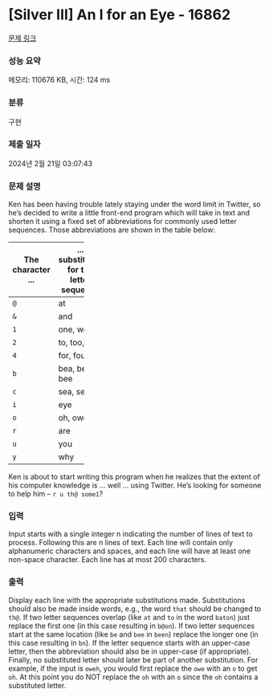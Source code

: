 # [Silver III] An I for an Eye - 16862 

[문제 링크](https://www.acmicpc.net/problem/16862) 

### 성능 요약

메모리: 110676 KB, 시간: 124 ms

### 분류

구현

### 제출 일자

2024년 2월 21일 03:07:43

### 문제 설명

<p>Ken has been having trouble lately staying under the word limit in Twitter, so he’s decided to write a little front-end program which will take in text and shorten it using a fixed set of abbreviations for commonly used letter sequences. Those abbreviations are shown in the table below:</p>

<table class="table table-bordered" style="width: 30%;">
	<thead>
		<tr>
			<th>The character ...</th>
			<th>... substitutes for the letter sequence</th>
		</tr>
	</thead>
	<tbody>
		<tr>
			<td><code>@</code></td>
			<td>at</td>
		</tr>
		<tr>
			<td><code>&</code></td>
			<td>and</td>
		</tr>
		<tr>
			<td><code>1</code></td>
			<td>one, won</td>
		</tr>
		<tr>
			<td><code>2</code></td>
			<td>to, too, two</td>
		</tr>
		<tr>
			<td><code>4</code></td>
			<td>for, four</td>
		</tr>
		<tr>
			<td><code>b</code></td>
			<td>bea, be, bee</td>
		</tr>
		<tr>
			<td><code>c</code></td>
			<td>sea, see</td>
		</tr>
		<tr>
			<td><code>i</code></td>
			<td>eye</td>
		</tr>
		<tr>
			<td><code>o</code></td>
			<td>oh, owe</td>
		</tr>
		<tr>
			<td><code>r</code></td>
			<td>are</td>
		</tr>
		<tr>
			<td><code>u</code></td>
			<td>you</td>
		</tr>
		<tr>
			<td><code>y</code></td>
			<td>why</td>
		</tr>
	</tbody>
</table>

<p>Ken is about to start writing this program when he realizes that the extent of his computer knowledge is ... well ... using Twitter. He’s looking for someone to help him – <code>r u th@ some1</code>?</p>

### 입력 

 <p>Input starts with a single integer n indicating the number of lines of text to process. Following this are n lines of text. Each line will contain only alphanumeric characters and spaces, and each line will have at least one non-space character. Each line has at most 200 characters.</p>

### 출력 

 <p>Display each line with the appropriate substitutions made. Substitutions should also be made inside words, e.g., the word <code>that</code> should be changed to <code>th@</code>. If two letter sequences overlap (like <code>at</code> and <code>to</code> in the word <code>baton</code>) just replace the first one (in this case resulting in <code>b@on</code>). If two letter sequences start at the same location (like <code>be</code> and <code>bee</code> in <code>been</code>) replace the longer one (in this case resulting in <code>bn</code>). If the letter sequence starts with an upper-case letter, then the abbreviation should also be in upper-case (if appropriate). Finally, no substituted letter should later be part of another substitution. For example, if the input is <code>oweh</code>, you would first replace the <code>owe</code> with an <code>o</code> to get <code>oh</code>. At this point you do NOT replace the <code>oh</code> with an <code>o</code> since the <code>oh</code> contains a substituted letter.</p>

